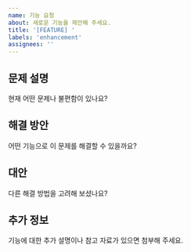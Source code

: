```yaml
---
name: 기능 요청
about: 새로운 기능을 제안해 주세요.
title: '[FEATURE] '
labels: 'enhancement'
assignees: ''
---
```


## 문제 설명
현재 어떤 문제나 불편함이 있나요?

## 해결 방안
어떤 기능으로 이 문제를 해결할 수 있을까요?

## 대안
다른 해결 방법을 고려해 보셨나요?

## 추가 정보
기능에 대한 추가 설명이나 참고 자료가 있으면 첨부해 주세요.